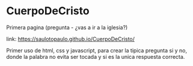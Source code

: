 # CuerpoDeCristo
Primera pagina (pregunta - ¿vas a ir a la iglesia?)

link:
https://saulotopaulo.github.io/CuerpoDeCristo/

Primer uso de html, css y javascript,
para crear la tipica pregunta si y no,
donde la palabra no evita ser tocada
y si es la unica respuesta correcta.
